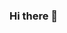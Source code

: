 ### Hi there 👋

<!--
**BakingSod/BakingSod** is a ✨ _special_ ✨ repository because its `README.md` (this file) appears on your GitHub profile.

Here are some ideas to get you started:

- 🔭 I’m currently working on Bayesian Multi-locus model for Agricultural data
- 🌱 I’m currently learning Rstdudio and Tassel
- 🤔 I’m looking for help with step by step projects
- 📫 How to reach me: ...
- ⚡ Fun fact: I don't know Python
-->

